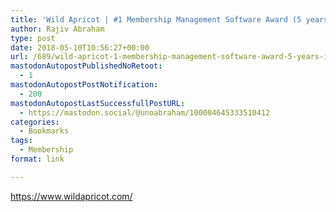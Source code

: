 ```yaml
---
title: 'Wild Apricot | #1 Membership Management Software Award (5 years in a row)'
author: Rajiv Abraham
type: post
date: 2018-05-10T10:56:27+00:00
url: /689/wild-apricot-1-membership-management-software-award-5-years-in-a-row/
mastodonAutopostPublishedNoRetoot:
  - 1
mastodonAutopostPostNotification:
  - 200
mastodonAutopostLastSuccessfullPostURL:
  - https://mastodon.social/@unoabraham/100004645333510412
categories:
  - Bookmarks
tags:
  - Membership
format: link

---
```

<https://www.wildapricot.com/>